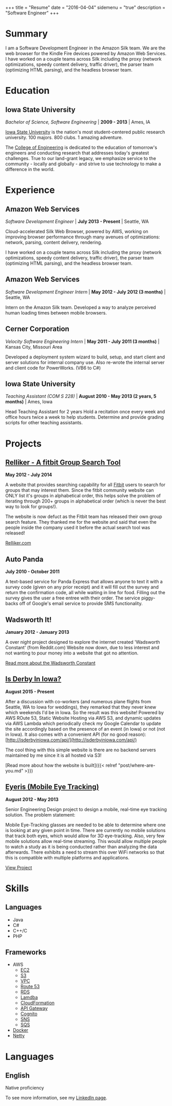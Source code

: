 +++
title = "Resume"
date = "2016-04-04"
sidemenu = "true"
description = "Software Engineer"
+++

# Summary

I am a Software Development Engineer in the Amazon Silk team.  We are the web browser for the Kindle Fire devices powered by Amazon Web Services. I have worked on a couple teams across Silk including the proxy (network optimizations, speedy content delivery, traffic driver), the parser team (optimizing HTML parsing), and the headless browser team.

# Education

## Iowa State University

*Bachelor of Science, Software Engineering* \| **2009 - 2013** \| Ames, IA

[Iowa State University](http://www.iastate.edu/) is the nation's most student-centered public research university. 100 majors. 800 clubs. 1 amazing adventure.

The [College of Engineering](http://www.engineering.iastate.edu/) is dedicated to the education of tomorrow's engineers and conducting research that addresses today's greatest challenges. True to our land-grant legacy, we emphasize service to the community - locally and globally - and strive to use technology to make a difference in the world.

# Experience

## Amazon Web Services

*Software Development Engineer* \| **July 2013 - Present** \| Seattle, WA

Cloud-accelerated Silk Web Browser, powered by AWS, working on improving browser performance through many avenues of optimizations: network, parsing, content delivery, rendering.

I have worked on a couple teams across Silk including the proxy (network optimizations, speedy content delivery, traffic driver), the parser team (optimizing HTML parsing), and the headless browser team.

## Amazon Web Services

*Software Development Engineer Intern* \| **May 2012 - July 2012 (3 months)** \| Seattle, WA

Intern on the Amazon Silk team.
Developed a way to analyze perceived human loading times between mobile browsers.

## Cerner Corporation

*Velocity Software Engineering Intern* \| **May 2011 - July 2011 (3 months)** \| Kansas City, Missouri Area

Developed a deployment system wizard to build, setup, and start client and server solutions for internal company use.  Also re-wrote the internal server and client code for PowerWorks. (VB6 to C#)

## Iowa State University

*Teaching Assistant (COM S 228)* \| **August 2010 - May 2013 (2 years, 5 months)** \| Ames, Iowa

Head Teaching Assistant for 2 years
Hold a recitation once every week and office hours twice a week to help students.
Determine and provide grading scripts for other teaching assistants.

# Projects

## [Relliker - A fitbit Group Search Tool](http://www.relliker.com/)

**May 2012 - July 2014**

A website that provides searching capability for all [Fitbit](http://www.fitbit.com) users to search for groups that may interest them. Since the fitbit community website can ONLY list it's groups in alphabetical order, this helps solve the problem of iterating through 200+ groups in alphabetical order (which is never the best way to look for groups!).

The website is now defuct as the Fitbit team has released their own group search feature. They thanked me for the website and said that even the people inside the company used it before the actual search tool was released!

[Relliker.com](http://www.relliker.com/)

## Auto Panda

**July 2010 - October 2011**

A text-based service for Panda Express that allows anyone to text it with a survey code (given on any prior receipt) and it will fill out the survey and return the confirmation code, all while waiting in line for food. Filling out the survey gives the user a free entree with their order. The service piggy-backs off of Google's email service to provide SMS functionality.

## Wadsworth It!

**January 2012 - January 2013**

A over night project designed to explore the internet created 'Wadsworth Constant' (from Reddit.com)
Website now down, due to less interest and not wanting to pour money into a website that got no attention.

[Read more about the Wadsworth Constant](http://knowyourmeme.com/memes/the-wadsworth-constant)

## [Is Derby In Iowa?](http://isderbyiniowa.com/)

**August 2015 - Present**

After a discussion with co-workers (and numerous plane flights from Seattle, WA to Iowa for weddings), they remarked that they never knew which weekends I'd be in Iowa. So the result was this website! Powered by AWS ROute 53, Static Website Hosting via AWS S3, and dynamic updates via AWS Lambda which periodically check my Google Calendar to update the site accordingly based on the presence of an event (in Iowa) or not (not in Iowa). It also comes with a convenient API (for no good reason): [http://isderbyiniowa.com/api/](http://isderbyiniowa.com/api/)

The cool thing with this simple website is there are no backend servers maintained by me since it is all hosted via S3!

[Read more about how the website is built]({{< relref "post/where-are-you.md" >}})

## [Eyeris (Mobile Eye Tracking)](http://seniord.ece.iastate.edu/may1320/index.html)

**August 2012 - May 2013**

Senior Engineering Design project to design a mobile, real-time eye tracking solution. The problem statement:

Mobile Eye-Tracking glasses are needed to be able to determine where one is looking at any given point in time. There are currently no mobile solutions that track both eyes, which would allow for 3D eye-tracking. Also, very few mobile solutions allow real-time streaming. This would allow multiple people to watch a study as it is being conducted rather than analyzing the data afterwards. There exhibits a need to stream this over WiFi networks so that this is compatible with multiple platforms and applications.

[View Project](http://seniord.ece.iastate.edu/may1320/index.html)

# Skills

## Languages

* Java
* C#
* C++/C
* PHP

## Frameworks

* AWS
  * [EC2](https://aws.amazon.com/ec2/)
  * [S3](https://aws.amazon.com/s3/)
  * [VPC](https://aws.amazon.com/vpc/)
  * [Route 53](https://aws.amazon.com/route53/)
  * [RDS](https://aws.amazon.com/rds/)
  * [Lamdba](https://aws.amazon.com/lambda/)
  * [CloudFormation](https://aws.amazon.com/cloudformation/)
  * [API Gateway](https://aws.amazon.com/api-gateway/)
  * [Cognito](https://aws.amazon.com/cognito/)
  * [SNS](https://aws.amazon.com/sns/)
  * [SQS](https://aws.amazon.com/sqs/)
* [Docker](https://www.docker.com/)
* [Netty](http://netty.io/)

# Languages

## English

Native proficiency

<div class="weak-well weak-color center-text">To see more information, see my <a href="https://linkedin.com/in/justin-derby-86489446">LinkedIn page</a>.</div>